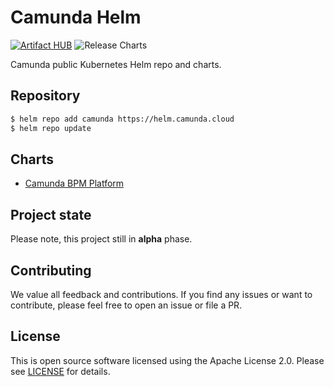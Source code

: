 # Camunda Helm
[![Artifact HUB](https://img.shields.io/endpoint?url=https://artifacthub.io/badge/repository/camunda)](https://artifacthub.io/packages/search?repo=camunda) ![Release Charts](https://github.com/camunda/camunda-helm/workflows/Release%20Charts/badge.svg)

Camunda public Kubernetes Helm repo and charts.

## Repository

```sh
$ helm repo add camunda https://helm.camunda.cloud
$ helm repo update
```

## Charts

* [Camunda BPM Platform](./charts/camunda-bpm-platform)

## Project state

Please note, this project still in **alpha** phase.

## Contributing
We value all feedback and contributions. If you find any issues or want to contribute, please feel free to open an issue or file a PR. 

## License
This is open source software licensed using the Apache License 2.0. Please see [LICENSE](LICENSE) for details.
